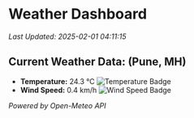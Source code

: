 
# Weather Dashboard

_Last Updated: 2025-02-01 04:11:15_

## Current Weather Data: (Pune, MH)
- **Temperature:** 24.3 °C ![Temperature Badge](https://img.shields.io/badge/Temperature-Medium%20Temp-green)
- **Wind Speed:** 0.4 km/h ![Wind Speed Badge](https://img.shields.io/badge/Wind%20Speed-Low%20Wind-blue)

*Powered by Open-Meteo API*
